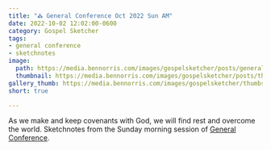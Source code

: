 ```yaml
---
title: "⛪️ General Conference Oct 2022 Sun AM"
date: 2022-10-02 12:02:00-0600
category: Gospel Sketcher
tags:
- general conference
- sketchnotes
image: 
  path: https://media.bennorris.com/images/gospelsketcher/posts/general-conference-oct-2022-sun-am.jpg
  thumbnail: https://media.bennorris.com/images/gospelsketcher/posts/thumbnails/general-conference-oct-2022-sun-am.jpg
gallery_thumb: https://media.bennorris.com/images/gospelsketcher/thumbs/general-conference-oct-2022-sun-am.jpg
short: true

---
```



As we make and keep covenants with God, we will find rest and overcome the world. Sketchnotes from the Sunday morning session of [General Conference](https://bennorris.com/tags/general-conference).



